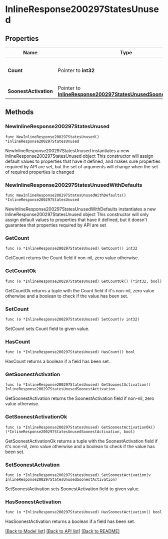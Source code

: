 # InlineResponse200297StatesUnused

## Properties

Name | Type | Description | Notes
------------ | ------------- | ------------- | -------------
**Count** | Pointer to **int32** | The number of unused licenses | [optional] 
**SoonestActivation** | Pointer to [**InlineResponse200297StatesUnusedSoonestActivation**](InlineResponse200297StatesUnusedSoonestActivation.md) |  | [optional] 

## Methods

### NewInlineResponse200297StatesUnused

`func NewInlineResponse200297StatesUnused() *InlineResponse200297StatesUnused`

NewInlineResponse200297StatesUnused instantiates a new InlineResponse200297StatesUnused object
This constructor will assign default values to properties that have it defined,
and makes sure properties required by API are set, but the set of arguments
will change when the set of required properties is changed

### NewInlineResponse200297StatesUnusedWithDefaults

`func NewInlineResponse200297StatesUnusedWithDefaults() *InlineResponse200297StatesUnused`

NewInlineResponse200297StatesUnusedWithDefaults instantiates a new InlineResponse200297StatesUnused object
This constructor will only assign default values to properties that have it defined,
but it doesn't guarantee that properties required by API are set

### GetCount

`func (o *InlineResponse200297StatesUnused) GetCount() int32`

GetCount returns the Count field if non-nil, zero value otherwise.

### GetCountOk

`func (o *InlineResponse200297StatesUnused) GetCountOk() (*int32, bool)`

GetCountOk returns a tuple with the Count field if it's non-nil, zero value otherwise
and a boolean to check if the value has been set.

### SetCount

`func (o *InlineResponse200297StatesUnused) SetCount(v int32)`

SetCount sets Count field to given value.

### HasCount

`func (o *InlineResponse200297StatesUnused) HasCount() bool`

HasCount returns a boolean if a field has been set.

### GetSoonestActivation

`func (o *InlineResponse200297StatesUnused) GetSoonestActivation() InlineResponse200297StatesUnusedSoonestActivation`

GetSoonestActivation returns the SoonestActivation field if non-nil, zero value otherwise.

### GetSoonestActivationOk

`func (o *InlineResponse200297StatesUnused) GetSoonestActivationOk() (*InlineResponse200297StatesUnusedSoonestActivation, bool)`

GetSoonestActivationOk returns a tuple with the SoonestActivation field if it's non-nil, zero value otherwise
and a boolean to check if the value has been set.

### SetSoonestActivation

`func (o *InlineResponse200297StatesUnused) SetSoonestActivation(v InlineResponse200297StatesUnusedSoonestActivation)`

SetSoonestActivation sets SoonestActivation field to given value.

### HasSoonestActivation

`func (o *InlineResponse200297StatesUnused) HasSoonestActivation() bool`

HasSoonestActivation returns a boolean if a field has been set.


[[Back to Model list]](../README.md#documentation-for-models) [[Back to API list]](../README.md#documentation-for-api-endpoints) [[Back to README]](../README.md)


